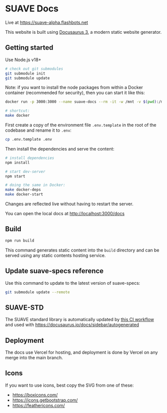 # SUAVE Docs

Live at https://suave-alpha.flashbots.net

This website is built using [Docusaurus 3](https://docusaurus.io/docs), a modern static website generator.

## Getting started

Use Node.js v18+

```bash
# check out git submodules
git submodule init
git submodule update
```

Note: if you want to install the node packages from within a Docker container (recommended for security), then you can start it like this:

```bash
docker run -p 3000:3000 --name suave-docs --rm -it -w /mnt -v $(pwd):/mnt node:20 /bin/bash

# shortcut:
make docker
```

First create a copy of the environment file `.env.template` in the root of the codebase and rename it to `.env`:

```bash
cp .env.template .env
```

Then install the dependencies and serve the content:

```bash
# install dependencies
npm install

# start dev-server
npm start

# doing the same in Docker:
make docker-deps
make docker-start
```

Changes are reflected live without having to restart the server.

You can open the local docs at [http://localhost:3000/docs](http://localhost:3000/docs)

## Build

```bash
npm run build
```

This command generates static content into the `build` directory and can be served using any static contents hosting service.

## Update suave-specs reference

Use this command to update to the latest version of suave-specs:

```bash
git submodule update --remote
```

## SUAVE-STD

The SUAVE standard library is automatically updated by [this CI workflow](.github/workflows/suave-std-sync.yml) and used with https://docusaurus.io/docs/sidebar/autogenerated

## Deployment

The docs use Vercel for hosting, and deployment is done by Vercel on any merge into the main branch.

## Icons

If you want to use icons, best copy the SVG from one of these:

- https://boxicons.com/
- https://icons.getbootstrap.com/
- https://feathericons.com/

